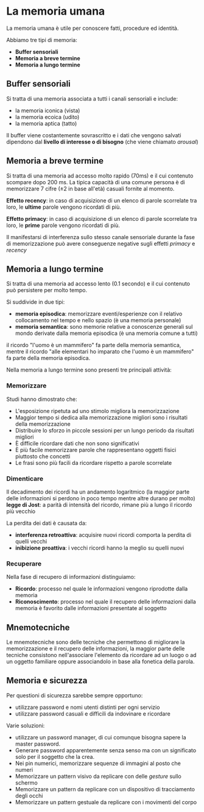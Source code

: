 ﻿# La memoria umana

La memoria umana è utile per conoscere fatti, procedure ed identità.

Abbiamo tre tipi di memoria:
- **Buffer sensoriali**
- **Memoria a breve termine**
- **Memoria a lungo termine**

## Buffer sensoriali

Si tratta di una memoria associata a tutti i canali sensoriali e include:
- la memoria iconica (vista)
- la memoria ecoica (udito)
- la memoria aptica (tatto)

Il buffer viene costantemente sovrascritto e i dati che vengono salvati dipendono dal **livello di interesse o di bisogno** (che viene chiamato *arousal*)

## Memoria a breve termine

Si tratta di una memoria ad accesso molto rapido (70ms) e il cui contenuto scompare dopo 200 ms.
La tipica capacità di una comune persona è di memorizzare 7 cifre ($\pm 2$ in base all'età) casuali fornite al momento.

**Effetto recency**: in caso di acquisizione di un elenco di parole scorrelate tra loro, le **ultime** parole vengono ricordati di più.

**Effetto primacy**: in caso di acquisizione di un elenco di parole scorrelate tra loro, le **prime** parole vengono ricordati di più.

Il manifestarsi di interferenza sullo stesso canale sensoriale durante la fase di memorizzazione può avere conseguenze negative sugli effetti *primacy* e *recency*

## Memoria a lungo termine

Si tratta di una memoria ad accesso lento (0.1 secondo) e il cui contenuto può persistere per molto tempo.

Si suddivide in due tipi:
- **memoria episodica**: memorizzare eventi/esperienze con il relativo collocamento nel tempo e nello spazio (è una memoria personale)
- **memoria semantica**: sono memorie relative a conoscenze generali sul mondo derivate dalla memoria episodica (è una memoria comune a tutti)

il ricordo "l'uomo è un mammifero" fa parte della memoria semantica, mentre il ricordo "alle elementari ho imparato che l'uomo è un mammifero" fa parte della memoria episodica.

Nella memoria a lungo termine sono presenti tre principali attività:

### Memorizzare

Studi hanno dimostrato che:
- L'esposizione ripetuta ad uno stimolo migliora la memorizzazione
- Maggior tempo si dedica alla memorizzazione migliori sono i risultati della memorizzazione
- Distribuire lo sforzo in piccole sessioni per un lungo periodo da risultati migliori
- È difficile ricordare dati che non sono significativi
- È più facile memorizzare parole che rappresentano oggetti fisici piuttosto che concetti
- Le frasi sono più facili da ricordare rispetto a parole scorrelate

### Dimenticare

Il decadimento dei ricordi ha un andamento logaritmico (la maggior parte delle informazioni si perdono in poco tempo mentre altre durano per molto)
**legge di Jost**: a parità di intensità del ricordo, rimane più a lungo il ricordo più vecchio

La perdita dei dati è causata da:
- **interferenza retroattiva**: acquisire nuovi ricordi comporta la perdita di quelli vecchi
- **inibizione proattiva**: i vecchi ricordi hanno la meglio su quelli nuovi

### Recuperare

Nella fase di recupero di informazioni distinguiamo:

- **Ricordo**: processo nel quale le informazioni vengono riprodotte dalla memoria
- **Riconoscimento**: processo nel quale il recupero delle informazioni dalla memoria è favorito dalle informazioni presentate al soggetto

## Mnemotecniche

Le mnemotecniche sono delle tecniche che permettono di migliorare la memorizzazione e il recupero delle informazioni, la maggior parte delle tecniche consistono nell'associare l'elemento da ricordare ad un luogo o ad un oggetto familiare oppure associandolo in base alla fonetica della parola.

## Memoria e sicurezza

Per questioni di sicurezza sarebbe sempre opportuno:
- utilizzare password e nomi utenti distinti per ogni servizio
- utilizzare password casuali e difficili da indovinare e ricordare

Varie soluzioni:

- utilizzare un password manager, di cui comunque bisogna sapere la master password.
- Generare  password apparentemente senza senso ma con un significato solo per il soggetto che la crea.
- Nei pin numerici, memorizzare sequenze di immagini al posto che numeri
- Memorizzare un pattern visivo da replicare con delle *gesture* sullo schermo
- Memorizzare un pattern da replicare con un dispositivo di tracciamento degli occhi
- Memorizzare un pattern gestuale da replicare con i movimenti del corpo

